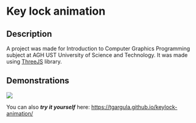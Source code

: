 # Key lock animation

## Description
A project was made for Introduction to Computer Graphics Programming subject at AGH UST University of Science and Technology. It was made using [ThreeJS](https://threejs.org/) library.

## Demonstrations
<a href="https://www.loom.com/share/78fc21c2266b40a8ae469858d1c126f5">
  <img style="max-width:300px;" src="https://cdn.loom.com/sessions/thumbnails/78fc21c2266b40a8ae469858d1c126f5-with-play.gif">
</a>

You can also ___try it yourself___ here: https://tgargula.github.io/keylock-animation/
